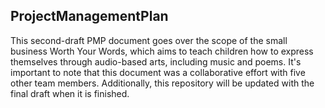 ## ProjectManagementPlan
This second-draft PMP document goes over the scope of the small business Worth Your Words, which aims to teach children how to express themselves through audio-based arts, including music and poems.
It's important to note that this document was a collaborative effort with five other team members. Additionally, this repository will be updated with the final draft when it is finished.
